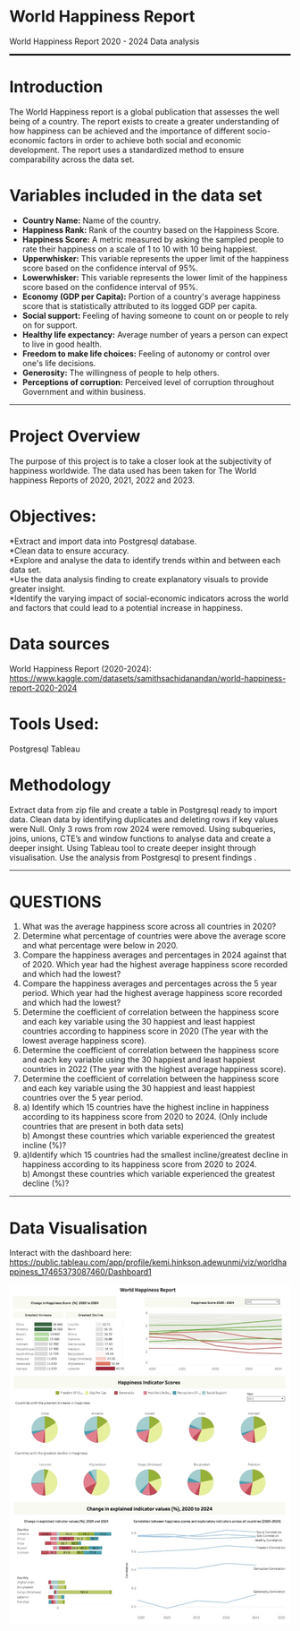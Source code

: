 # World Happiness Report
World Happiness Report 2020 - 2024 Data analysis

<hr style="border: 1px solid black;">

# **Introduction**

The World Happiness report is a global publication that assesses the well being of a country. The report exists to create a greater understanding of how happiness can be achieved and the importance of different socio-economic factors in order to achieve both social and economic development. The report uses a standardized method to ensure comparability across the data set.

# **Variables included in the data set**  
* **Country Name:** Name of the country.  
* **Happiness Rank:** Rank of the country based on the Happiness Score.  
* **Happiness Score:** A metric measured by asking the sampled people to rate their happiness on a scale of 1 to 10 with 10 being happiest.  
* **Upperwhisker:** This variable represents the upper limit of the happiness score based on the confidence interval of 95%.  
* **Lowerwhisker:** This variable represents the lower limit of the happiness score based on the confidence interval of 95%.  
* **Economy (GDP per Capita):** Portion of a country's average happiness score that is statistically attributed to its logged GDP per capita.  
* **Social support:** Feeling of having someone to count on or people to rely on for support.  
* **Healthy life expectancy:** Average number of years a person can expect to live in good health.  
* **Freedom to make life choices:** Feeling of autonomy or control over one's life decisions.  
* **Generosity:** The willingness of people to help others.  
* **Perceptions of corruption:** Perceived level of corruption throughout Government and within business.  

___
# **Project Overview**  
The purpose of this project is to take a closer look at the subjectivity of happiness worldwide. The data used has been taken for The World happiness Reports of 2020, 2021, 2022 and 2023.  


# **Objectives:**  
*Extract and import data into Postgresql database.  
*Clean data to ensure accuracy.  
*Explore and analyse the data to identify trends within and between each data set.  
*Use the data analysis finding to create explanatory visuals to provide greater insight.  
*Identify the varying impact of social-economic indicators across the world and factors that could lead to a potential increase in happiness.    

# **Data sources**  
World Happiness Report (2020-2024):
https://www.kaggle.com/datasets/samithsachidanandan/world-happiness-report-2020-2024


# **Tools Used:**  
Postgresql
Tableau


# **Methodology**
Extract data from zip file and create a table in Postgresql ready to import data.
Clean data by identifying duplicates and deleting rows if key values were Null. Only 3 rows from row 2024 were removed.
Using subqueries, joins, unions, CTE’s and window functions to analyse data and create a deeper insight.
Using Tableau tool to create deeper insight through visualisation.
Use the analysis from Postgresql to present findings .

___

# **QUESTIONS**

1) What was the average happiness score across all countries in 2020?  
2) Determine what percentage of countries were above the average score and what percentage were below in 2020.  
3) Compare the happiness averages and percentages in 2024 against that of 2020.  Which year had the highest average happiness score recorded and which had the lowest?  
4) Compare the happiness averages and percentages across the 5 year period.  Which year had the highest average happiness score recorded and which had the lowest?  
5) Determine the coefficient of correlation between the happiness score and each key variable using the 30 happiest and least happiest countries according to happiness score in 2020 (The year with the lowest average happiness score).    
6) Determine the coefficient of correlation between the happiness score and each key variable using the 30 happiest and least happiest countries in 2022 (The year with the highest average happiness score).   
7) Determine the coefficient of correlation between the happiness score and each key variable using the 30 happiest and least happiest countries over the 5 year period.   
8) a) Identify which 15 countries have the highest incline in happiness according to its happiness score from 2020 to 2024. (Only include countries that are present in both data sets)  
b) Amongst these countries which variable experienced the greatest incline (%)?    
9) a)Identify which 15 countries had the smallest incline/greatest decline in happiness according to its happiness score from 2020 to 2024.  
b) Amongst these countries which variable experienced the greatest decline (%)?  

___

# **Data Visualisation**
Interact with the dashboard here: https://public.tableau.com/app/profile/kemi.hinkson.adewunmi/viz/worldhappiness_17465373087460/Dashboard1 

![](visual.jpg)
